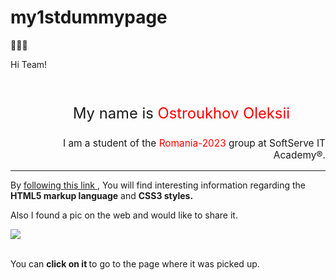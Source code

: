 # my1stdummypage
🤷🏻‍♂️
<!DOCTYPE HTML>
<html lan="en> 
<head>
<meta charset="utf-8">
<title> MY DUMMY PAGE </title>
</head>
<body>
<p> Hi Team! </p>
<br>
<p> <class> <style>.spaced-text{margin-left:100px;font-size: 1.7em}</style> <p class="spaced-text"> My name is <span style="color: red;"> Ostroukhov Oleksii</span> </p>
</body>
<p style="text-align: right;font-size: 1.1em"> I am a student of the <span style="color: red;">Romania-2023 </span> group at SoftServe IT Academy&reg.
<hr>
<body>
<p> By <a href=https://softserve.academy/mod/resource/view.php?id=2517>following this link </a href>, You will find interesting information regarding the <b>HTML5 markup language</b> and <b>CSS3 styles.</b></p>
</body>
<body> <p>Also I found a pic on the web and would like to share it. <p>
</body> 
<a href="https://media.tenor.com/EfnOW4LjUhwAAAAC/first-time-james-franco.gif"> </html><img src="https://media.tenor.com/EfnOW4LjUhwAAAAC/first-time-james-franco.gif" "alt="Description of the image" style="display: block; margin: auto;"> </a> </body>
    <br>
    <body>
        <p> You can <b>click on it </b> to go to the page where it was picked up. </p> </body>
        </html>

